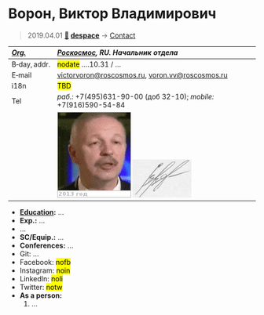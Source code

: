 # Ворон, Виктор Владимирович
> 2019.04.01 **[🚀](../index/index.md) [despace](index.md)** → [Contact](contact.md)

|*[Org.](contact.md)*|*[Роскосмос](zz_roskosmos.md), RU. Начальник отдела*|
|:--|:--|
|B‑day, addr.|<mark>nodate</mark> ….10.31 / …|
|E‑mail|<victorvoron@roscosmos.ru>, <voron.vv@roscosmos.ru>|
|i18n|<mark>TBD</mark>|
|Tel|*раб.:* +7(495)631-90-00 (доб 32-10); *mobile:* +7(916)590-54-84|
||![](f/contact/v/voron1_animated.gif) [![](f/contact/v/voron1_sign_thumb.jpg)](f/contact/v/voron1_sign.png)|

   - **[Education](edu.md):** …
   - **Exp.:** …
   - …
   - **SC/Equip.:** …
   - **Conferences:** …
   - Git: …
   - Facebook: <mark>nofb</mark>
   - Instagram: <mark>noin</mark>
   - LinkedIn: <mark>noli</mark>
   - Twitter: <mark>notw</mark>
   - **As a person:**
      1. …

